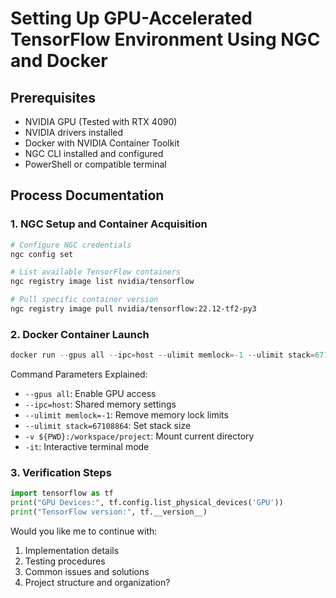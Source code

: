 # Setting Up GPU-Accelerated TensorFlow Environment Using NGC and Docker

## Prerequisites

- NVIDIA GPU (Tested with RTX 4090)
- NVIDIA drivers installed
- Docker with NVIDIA Container Toolkit
- NGC CLI installed and configured
- PowerShell or compatible terminal

## Process Documentation

### 1. NGC Setup and Container Acquisition

```bash
# Configure NGC credentials
ngc config set

# List available TensorFlow containers
ngc registry image list nvidia/tensorflow

# Pull specific container version
ngc registry image pull nvidia/tensorflow:22.12-tf2-py3
```

### 2. Docker Container Launch

```powershell
docker run --gpus all --ipc=host --ulimit memlock=-1 --ulimit stack=67108864 -v ${PWD}:/workspace/project -it nvcr.io/nvidia/tensorflow:22.12-tf2-py3
```

Command Parameters Explained:

- `--gpus all`: Enable GPU access
- `--ipc=host`: Shared memory settings
- `--ulimit memlock=-1`: Remove memory lock limits
- `--ulimit stack=67108864`: Set stack size
- `-v ${PWD}:/workspace/project`: Mount current directory
- `-it`: Interactive terminal mode

### 3. Verification Steps

```python
import tensorflow as tf
print("GPU Devices:", tf.config.list_physical_devices('GPU'))
print("TensorFlow version:", tf.__version__)
```

Would you like me to continue with:

1. Implementation details
2. Testing procedures
3. Common issues and solutions
4. Project structure and organization?

